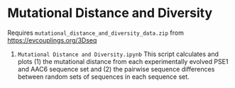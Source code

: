 
#  Mutational Distance and Diversity

Requires `mutational_distance_and_diversity_data.zip` from https://evcouplings.org/3Dseq

1. `Mutational Distance and Diversity.ipynb`
   This script calculates and plots (1) the mutational distance from each experimentally
   evolved PSE1 and AAC6 sequence set and (2) the pairwise sequence differences between 
   random sets of sequences in each sequence set. 
   

